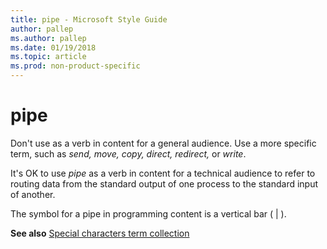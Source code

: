```yaml
---
title: pipe - Microsoft Style Guide
author: pallep
ms.author: pallep
ms.date: 01/19/2018
ms.topic: article
ms.prod: non-product-specific
---
```


# pipe

Don't use as a verb in content for a general audience. Use a more specific term, such as *send, move, copy, direct, redirect,* or *write*. 

It's OK to use *pipe* as
a verb in content for a technical audience to refer to routing data
from the standard output of one process to the standard input
of another.

The symbol for a pipe in programming content is a vertical bar ( | ).

**See also** [Special characters term collection](~/a-z-word-list-term-collections/term-collections/special-characters.md)
